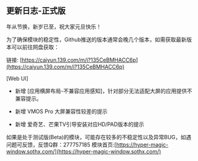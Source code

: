 ## 更新日志-正式版

年从节换，新岁已至，祝大家元旦快乐！

为了确保模块的稳定性，Github推送的版本通常会晚几个版本，如需获取最新版本可以前往网盘获取：

链接: [https://caiyun.139.com/m/i?135CeBMHACC6p](https://caiyun.139.com/m/i?135CeBMHACC6p)

[Web UI]

- 新增 [应用横屏布局-不兼容应用感知]，针对部分无法适配大屏的应用提供不兼容提示。

- 新增 VMOS Pro 大屏兼容性较差的提示

- 新增 爱奇艺、芒果TV引导安装对应HD/PAD版本的提示

如果是处于测试版(Beta)的模块，可能存在较多的不稳定性以及异常BUG，如遇问题可反馈，反馈Q群：277757185
模块首页:[https://hyper-magic-window.sothx.com/](https://hyper-magic-window.sothx.com/)